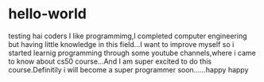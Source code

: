 # hello-world
testing 
hai coders
    I like programmimg,I completed computer engineering but having little knowledge in this field...I want to improve myself so i started learnig programming through some youtube channels,where i came to know about cs50 course...And I am super excited to do this course.Definitily i will become a super programmer soon......happy happy 

